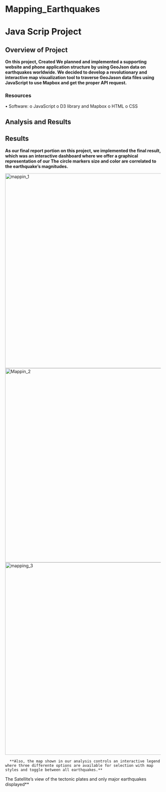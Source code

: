 # Mapping_Earthquakes



# Java Scrip Project




## Overview of Project
  

**On this project, Created We planned and implemented a supporting website and phone application structure by using GeoJson data on earthquakes worldwide. We decided to develop a revolutionary and interactive map visualization tool to traverse GeoJason data files using JavaScript to use Mapbox and get the proper API request.**



### Resources
•	Software:
o	JavaScript
o	D3 library and Mapbox
o	HTML
o	CSS 


     


## Analysis and Results
     

## Results
     
     
 **As our final report portion on this project, we implemented the  final result, which was an interactive dashboard where we  offer a graphical representation of our  The circle markers size and color are correlated to the earthquake’s magnitudes.**
 









<img width="631" alt="mappin_1" src="https://user-images.githubusercontent.com/81654454/129487590-6c1763c2-a4ff-4874-9d28-bb6910a410c1.PNG">








<img width="629" alt="Mappin_2" src="https://user-images.githubusercontent.com/81654454/129487776-e07c6c34-356c-4b2b-ae45-e90a1a4dc2ab.PNG">













<img width="623" alt="mapping_3" src="https://user-images.githubusercontent.com/81654454/129487777-26bbf59b-2751-4ebf-b512-165014d47155.PNG">










 
      **Also, the map shown in our analysis controls an interactive legend where three differente options are available for selection with map styles and toggle between all earthquakes.**

The Satellite’s view of the tectonic plates and only major earthquakes displayed**
